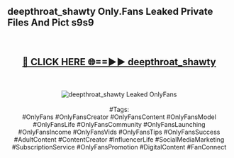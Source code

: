 <h2>deepthroat_shawty Only.Fans Leaked Private Files And Pict s9s9</h2>
<br>
<div align="center">
<h2><a href="https://mediafiles.top/deepthroat_shawty" rel="nofollow">🔴 CLICK HERE 🌐==►► deepthroat_shawty</a></h2>
<br>
<br>
<a href="https://mediafiles.top/deepthroat_shawty" rel="nofollow" data-target="animated-image.originalLink"><img src="https://i.ibb.co.com/WyWwxjT/player-gif2.gif" alt="deepthroat_shawty Leaked OnlyFans" style="max-width: 100%; display: inline-block;" data-target="animated-image.originalImage"></a>
<br><br>
#Tags:
<br>
#OnlyFans #OnlyFansCreator #OnlyFansContent #OnlyFansModel #OnlyFansLife #OnlyFansCommunity #OnlyFansLaunching #OnlyFansIncome #OnlyFansVids #OnlyFansTips #OnlyFansSuccess #AdultContent #ContentCreator #InfluencerLife #SocialMediaMarketing #SubscriptionService #OnlyFansPromotion #DigitalContent #FanConnect
</div>
<br>